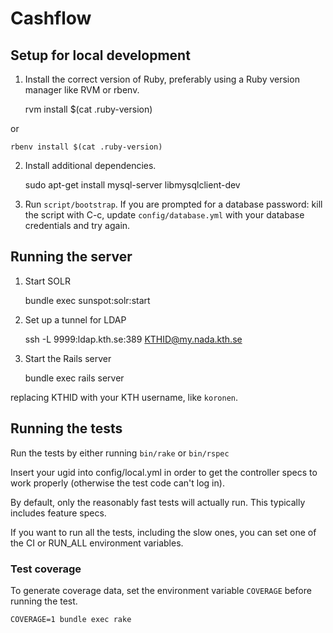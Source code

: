 # Cashflow

## Setup for local development

1. Install the correct version of Ruby, preferably using a Ruby version manager
like RVM or rbenv.

    rvm install $(cat .ruby-version)

or

    rbenv install $(cat .ruby-version)

2. Install additional dependencies.

    sudo apt-get install mysql-server libmysqlclient-dev

3. Run `script/bootstrap`. If you are prompted for a database password: kill the
script with C-c, update `config/database.yml` with your database credentials and
try again.

## Running the server

1. Start SOLR

    bundle exec sunspot:solr:start

2. Set up a tunnel for LDAP

    ssh -L 9999:ldap.kth.se:389 KTHID@my.nada.kth.se

3. Start the Rails server

    bundle exec rails server

replacing KTHID with your KTH username, like `koronen`.

## Running the tests

Run the tests by either running `bin/rake` or `bin/rspec`

Insert your ugid into config/local.yml in order to get the controller specs to
work properly (otherwise the test code can't log in).

By default, only the reasonably fast tests will actually run. This
typically includes feature specs.

If you want to run all the tests, including the slow ones, you can
set one of the CI or RUN_ALL environment variables.

### Test coverage

To generate coverage data, set the environment variable `COVERAGE` before
running the test.

    COVERAGE=1 bundle exec rake
